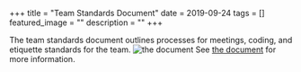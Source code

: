 +++
title =  "Team Standards Document"
date = 2019-09-24
tags = []
featured_image = ""
description = ""
+++

The team standards document outlines processes for meetings, 
coding, and etiquette standards for the team. ![the document]("/documents/tsd.pdf") See <a href="/documents/tsd.pdf">the document</a> for more information.

